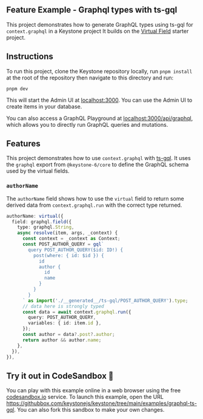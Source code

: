 ## Feature Example - Graphql types with ts-gql

This project demonstrates how to generate GraphQL types using ts-gql for `context.graphql` in a Keystone project
It builds on the [Virtual Field](../virtual-field) starter project.

## Instructions

To run this project, clone the Keystone repository locally, run `pnpm install` at the root of the repository then navigate to this directory and run:

```shell
pnpm dev
```

This will start the Admin UI at [localhost:3000](http://localhost:3000).
You can use the Admin UI to create items in your database.

You can also access a GraphQL Playground at [localhost:3000/api/graphql](http://localhost:3000/api/graphql), which allows you to directly run GraphQL queries and mutations.

## Features

This project demonstrates how to use `context.graphql` with [ts-gql](https://github.com/Thinkmill/ts-gql).
It uses the `graphql` export from `@keystone-6/core` to define the GraphQL schema used by the virtual fields.

### `authorName`

The `authorName` field shows how to use the `virtual` field to return some derived data from `context.graphql.run` with the correct type returned.

```ts
authorName: virtual({
  field: graphql.field({
    type: graphql.String,
    async resolve(item, args, _context) {
      const context = _context as Context;
      const POST_AUTHOR_QUERY = gql`
        query POST_AUTHOR_QUERY($id: ID!) {
          post(where: { id: $id }) {
            id
            author {
              id
              name
            }
          }
        }
      ` as import('./__generated__/ts-gql/POST_AUTHOR_QUERY').type;
      // data here is strongly typed
      const data = await context.graphql.run({
        query: POST_AUTHOR_QUERY,
        variables: { id: item.id },
      });
      const author = data?.post?.author;
      return author && author.name;
    },
  }),
}),
```

## Try it out in CodeSandbox 🧪

You can play with this example online in a web browser using the free [codesandbox.io](https://codesandbox.io/) service. To launch this example, open the URL <https://githubbox.com/keystonejs/keystone/tree/main/examples/graphql-ts-gql>. You can also fork this sandbox to make your own changes.
